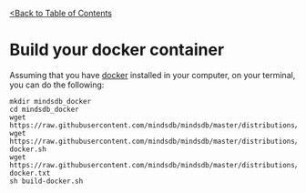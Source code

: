 [<Back to Table of Contents](../../README.md)

# Build your docker container

Assuming that you have [docker](https://docs.docker.com/install/) installed in your computer, on your terminal, you can do the following:

```
mkdir mindsdb_docker
cd mindsdb_docker
wget https://raw.githubusercontent.com/mindsdb/mindsdb/master/distributions/docker/Dockerfile
wget https://raw.githubusercontent.com/mindsdb/mindsdb/master/distributions/docker/build-docker.sh
wget https://raw.githubusercontent.com/mindsdb/mindsdb/master/distributions/docker/requirements-docker.txt
sh build-docker.sh
```
